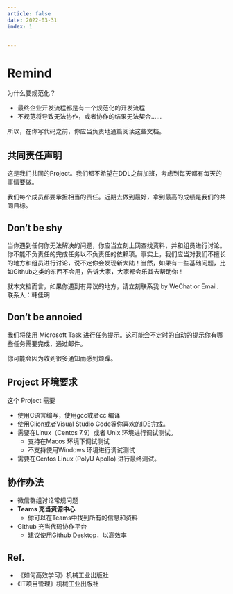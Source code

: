 ```yaml
---
article: false
date: 2022-03-31
index: 1


---
```


# Remind

为什么要规范化？

- 最终企业开发流程都是有一个规范化的开发流程
- 不规范将导致无法协作，或者协作的结果无法契合......

所以，在你写代码之前，你应当负责地通篇阅读这些文档。

## 共同责任声明

这是我们共同的Project。我们都不希望在DDL之前加班，考虑到每天都有每天的事情要做。

我们每个成员都要承担相当的责任。近期去做到最好，拿到最高的成绩是我们的共同目标。



## Don‘t be shy

当你遇到任何你无法解决的问题，你应当立刻上网查找资料，并和组员进行讨论。你不能不负责任的完成任务以不负责任的依赖项。事实上，我们应当对我们不擅长的地方和组员进行讨论，说不定你会发现新大陆！当然，如果有一些基础问题，比如Github之类的东西不会用，告诉大家，大家都会乐其去帮助你！

就本文档而言，如果你遇到有异议的地方，请立刻联系我 by WeChat or Email. 联系人：韩佳明

## Don‘t be annoied

我们将使用 Microsoft Task 进行任务提示。这可能会不定时的自动的提示你有哪些任务需要完成，通过邮件。

你可能会因为收到很多通知而感到烦躁。

## Project 环境要求

这个 Project 需要

- 使用C语言编写，使用gcc或者cc 编译
- 使用Clion或者Visual Studio Code等你喜欢的IDE完成。
- 需要在Linux（Centos 7.9）或者 Unix 环境进行调试测试。
  - 支持在Macos 环境下调试测试
  - 不支持使用Windows 环境进行调试测试
- 需要在Centos Linux (PolyU Apollo) 进行最终测试。

## 协作办法

- 微信群组讨论常规问题
- **Teams 充当资源中心**
  - 你可以在Teams中找到所有的信息和资料
- Github 充当代码协作平台
  - 建议使用Github Desktop，以高效率

## Ref.

- 《如何高效学习》机械工业出版社
- 《IT项目管理》机械工业出版社
